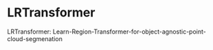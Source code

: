 # LRTransformer
LRTransformer: Learn-Region-Transformer-for-object-agnostic-point-cloud-segmenation
